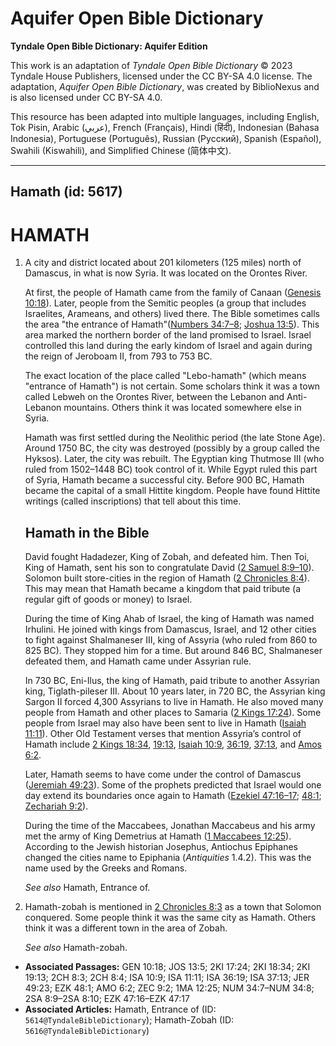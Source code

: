 # Aquifer Open Bible Dictionary

**Tyndale Open Bible Dictionary: Aquifer Edition**

This work is an adaptation of *Tyndale Open Bible Dictionary* © 2023 Tyndale House Publishers, licensed under the CC BY\-SA 4\.0 license. The adaptation, *Aquifer Open Bible Dictionary*, was created by BiblioNexus and is also licensed under CC BY\-SA 4\.0\.

This resource has been adapted into multiple languages, including English, Tok Pisin, Arabic (عربي), French (Français), Hindi (हिंदी), Indonesian (Bahasa Indonesia), Portuguese (Português), Russian (Русский), Spanish (Español), Swahili (Kiswahili), and Simplified Chinese (简体中文).



--------------------------------

## Hamath (id: 5617)

HAMATH
======

1. A city and district located about 201 kilometers (125 miles) north of Damascus, in what is now Syria. It was located on the Orontes River.

    At first, the people of Hamath came from the family of Canaan ([Genesis 10:18](https://ref.ly/Gen10:18)). Later, people from the Semitic peoples (a group that includes Israelites, Arameans, and others) lived there. The Bible sometimes calls the area "the entrance of Hamath"([Numbers 34:7–8](https://ref.ly/Num34:7-Num34:8); [Joshua 13:5](https://ref.ly/Josh13:5)). This area marked the northern border of the land promised to Israel. Israel controlled this land during the early kindom of Israel and again during the reign of Jeroboam II, from 793 to 753 BC.

    The exact location of the place called "Lebo\-hamath" (which means "entrance of Hamath") is not certain. Some scholars think it was a town called Lebweh on the Orontes River, between the Lebanon and Anti\-Lebanon mountains. Others think it was located somewhere else in Syria.

    Hamath was first settled during the Neolithic period (the late Stone Age). Around 1750 BC, the city was destroyed (possibly by a group called the Hyksos). Later, the city was rebuilt. The Egyptian king Thutmose III (who ruled from 1502–1448 BC) took control of it. While Egypt ruled this part of Syria, Hamath became a successful city. Before 900 BC, Hamath became the capital of a small Hittite kingdom. People have found Hittite writings (called inscriptions) that tell about this time.

    Hamath in the Bible
    -------------------

    David fought Hadadezer, King of Zobah, and defeated him. Then Toi, King of Hamath, sent his son to congratulate David ([2 Samuel 8:9–10](https://ref.ly/2Sam8:9-2Sam8:10)). Solomon built store\-cities in the region of Hamath ([2 Chronicles 8:4](https://ref.ly/2Chr8:4)). This may mean that Hamath became a kingdom that paid tribute (a regular gift of goods or money) to Israel.

    During the time of King Ahab of Israel, the king of Hamath was named Irhulini. He joined with kings from Damascus, Israel, and 12 other cities to fight against Shalmaneser III, king of Assyria (who ruled from 860 to 825 BC). They stopped him for a time. But around 846 BC, Shalmaneser defeated them, and Hamath came under Assyrian rule.

    In 730 BC, Eni\-Ilus, the king of Hamath, paid tribute to another Assyrian king, Tiglath\-pileser III. About 10 years later, in 720 BC, the Assyrian king Sargon II forced 4,300 Assyrians to live in Hamath. He also moved many people from Hamath and other places to Samaria ([2 Kings 17:24](https://ref.ly/2Kgs17:24)). Some people from Israel may also have been sent to live in Hamath ([Isaiah 11:11](https://ref.ly/Isa11:11)). Other Old Testament verses that mention Assyria’s control of Hamath include [2 Kings 18:34](https://ref.ly/2Kgs18:34), [19:13](https://ref.ly/2Kgs19:13), [Isaiah 10:9](https://ref.ly/Isa10:9), [36:19](https://ref.ly/Isa36:19), [37:13](https://ref.ly/Isa37:13), and [Amos 6:2](https://ref.ly/Amos6:2).

    Later, Hamath seems to have come under the control of Damascus ([Jeremiah 49:23](https://ref.ly/Jer49:23)). Some of the prophets predicted that Israel would one day extend its boundaries once again to Hamath ([Ezekiel 47:16–17](https://ref.ly/Ezek47:16-Ezek47:17); [48:1](https://ref.ly/Ezek48:1); [Zechariah 9:2](https://ref.ly/Zech9:2)).

    During the time of the Maccabees, Jonathan Maccabeus and his army met the army of King Demetrius at Hamath ([1 Maccabees 12:25](https://ref.ly/1Macc12:25)). According to the Jewish historian Josephus, Antiochus Epiphanes changed the cities name to Epiphania (*Antiquities* 1\.4\.2\). This was the name used by the Greeks and Romans.

    *See also* Hamath, Entrance of.

2. Hamath\-zobah is mentioned in [2 Chronicles 8:3](https://ref.ly/2Chr8:3) as a town that Solomon conquered. Some people think it was the same city as Hamath. Others think it was a different town in the area of Zobah.

    *See also* Hamath\-zobah.

* **Associated Passages:** GEN 10:18; JOS 13:5; 2KI 17:24; 2KI 18:34; 2KI 19:13; 2CH 8:3; 2CH 8:4; ISA 10:9; ISA 11:11; ISA 36:19; ISA 37:13; JER 49:23; EZK 48:1; AMO 6:2; ZEC 9:2; 1MA 12:25; NUM 34:7–NUM 34:8; 2SA 8:9–2SA 8:10; EZK 47:16–EZK 47:17
* **Associated Articles:** Hamath, Entrance of (ID: `5614@TyndaleBibleDictionary`); Hamath-Zobah (ID: `5616@TyndaleBibleDictionary`)

